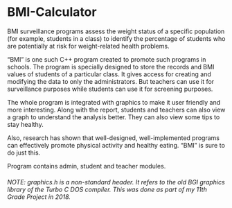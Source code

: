 # BMI-Calculator
BMI surveillance programs assess the weight status of a specific population (for example, students in a class) to identify the percentage of students who are potentially at risk for weight-related health problems.

“BMI” is one such C++ program created to promote such programs in schools. The program is specially designed to store the records and BMI values of students of a particular class. It gives access for creating and modifying the data to only the administrators. But teachers can use it for surveillance purposes while students can use it for screening purposes.

The whole program is integrated with graphics to make it user friendly and more interesting. Along with the report, students and teachers can also view a graph to understand the analysis better. They can also view some tips to stay healthy.

Also, research has shown that well-designed, well-implemented programs can effectively promote physical activity and healthy eating. “BMI” is sure to do just this.

Program contains admin, student and teacher modules.

###### NOTE: graphics.h is a non-standard header. It refers to the old BGI graphics library of the Turbo C DOS compiler. This was done as part of my 11th Grade Project in 2018.
